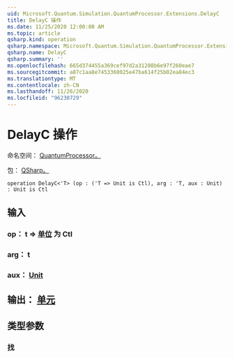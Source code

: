 ```yaml
---
uid: Microsoft.Quantum.Simulation.QuantumProcessor.Extensions.DelayC
title: DelayC 操作
ms.date: 11/25/2020 12:00:00 AM
ms.topic: article
qsharp.kind: operation
qsharp.namespace: Microsoft.Quantum.Simulation.QuantumProcessor.Extensions
qsharp.name: DelayC
qsharp.summary: ''
ms.openlocfilehash: 665d374455a369cef97d2a31208b6e97f260eae7
ms.sourcegitcommit: a87c1aa8e7453360025e47ba614f25b02ea84ec3
ms.translationtype: MT
ms.contentlocale: zh-CN
ms.lasthandoff: 11/26/2020
ms.locfileid: "96230729"
---
```

# <a name="delayc-operation"></a>DelayC 操作

命名空间： [QuantumProcessor。](xref:Microsoft.Quantum.Simulation.QuantumProcessor.Extensions)

包： [QSharp。](https://nuget.org/packages/Microsoft.Quantum.QSharp.Core)




```qsharp
operation DelayC<'T> (op : ('T => Unit is Ctl), arg : 'T, aux : Unit) : Unit is Ctl
```


## <a name="input"></a>输入

### <a name="op--t--unit--is-ctl"></a>op： t => [单位](xref:microsoft.quantum.lang-ref.unit)  为 Ctl




### <a name="arg--t"></a>arg： t




### <a name="aux--unit"></a>aux： [Unit](xref:microsoft.quantum.lang-ref.unit)





## <a name="output--unit"></a>输出： [单元](xref:microsoft.quantum.lang-ref.unit)



## <a name="type-parameters"></a>类型参数

### <a name="t"></a>找

